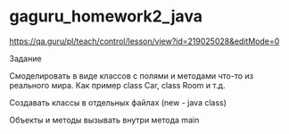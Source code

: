 # gaguru_homework2_java
https://qa.guru/pl/teach/control/lesson/view?id=219025028&editMode=0

Задание

Смоделировать в виде классов с полями и методами что-то из реального мира. Как пример class Car, class Room и т.д.

Создавать классы в отдельных файлах (new - java class)

Объекты и методы вызывать внутри метода main
